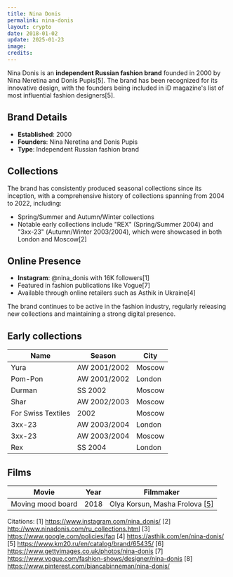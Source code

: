 ```yaml
---
title: Nina Donis
permalink: nina-donis
layout: crypto
date: 2018-01-02
update: 2025-01-23
image:
credits:
---
```


Nina Donis is an **independent Russian fashion brand** founded in 2000 by Nina Neretina and Donis Pupis[5]. The brand has been recognized for its innovative design, with the founders being included in iD magazine's list of most influential fashion designers[5].

## Brand Details
- **Established**: 2000
- **Founders**: Nina Neretina and Donis Pupis
- **Type**: Independent Russian fashion brand

## Collections
The brand has consistently produced seasonal collections since its inception, with a comprehensive history of collections spanning from 2004 to 2022, including:
- Spring/Summer and Autumn/Winter collections
- Notable early collections include "REX" (Spring/Summer 2004) and "3хх-23" (Autumn/Winter 2003/2004), which were showcased in both London and Moscow[2]

## Online Presence

- **Instagram**: @nina_donis with 16K followers[1]
- Featured in fashion publications like Vogue[7]
- Available through online retailers such as Asthik in Ukraine[4]

The brand continues to be active in the fashion industry, regularly releasing new collections and maintaining a strong digital presence.

## Early collections

|Name|Season|City|
|-|-|-|
|Yura|AW 2001/2002|Moscow|
|Pom-Pon|AW 2001/2002|London|
|Durman|SS 2002|Moscow|
|Shar|AW 2002/2003|Moscow|
|For Swiss Textiles|2002|Moscow|
|3хх-23|AW 2003/2004|London|
|3хх-23|AW 2003/2004|Moscow|
|Rex|SS 2004|London|

## Films

|Movie|Year|Filmmaker|
|-|-|-|
|Moving mood board|2018|Olya Korsun, Masha Frolova <span id="a5">[\[5\]](#f5)</span>|

Citations:
[1] https://www.instagram.com/nina_donis/
[2] http://www.ninadonis.com/ru_collections.html
[3] https://www.google.com/policies/faq
[4] https://asthik.com/en/nina-donis/
[5] https://www.km20.ru/en/catalog/brand/65435/
[6] https://www.gettyimages.co.uk/photos/nina-donis
[7] https://www.vogue.com/fashion-shows/designer/nina-donis
[8] https://www.pinterest.com/biancabinneman/nina-donis/
